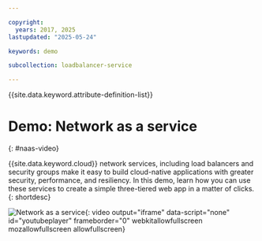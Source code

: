 ```yaml
---

copyright:
  years: 2017, 2025
lastupdated: "2025-05-24"

keywords: demo

subcollection: loadbalancer-service

---
```


{{site.data.keyword.attribute-definition-list}}

# Demo: Network as a service
{: #naas-video}

{{site.data.keyword.cloud}} network services, including load balancers and security groups make it easy to build cloud-native applications with greater security, performance, and resiliency. In this demo, learn how you can use these services to create a simple three-tiered web app in a matter of clicks.
{: shortdesc}

![Network as a service](https://www.youtube.com/embed/LRvNCXvtkX0?rel=0){: video output="iframe" data-script="none" id="youtubeplayer" frameborder="0" webkitallowfullscreen mozallowfullscreen allowfullscreen}
